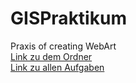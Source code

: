 # GISPraktikum
 Praxis of creating WebArt <br>
 [Link zu dem Ordner](https://github.com/ArthurErHFU/GISPraktikum/tree/page/MainFolder) <br> 
 [Link zu allen Aufgaben](https://arthurerhfu.github.io//GISPraktikum/tree/page/MainFolder/MainStartPage.html) <br>
